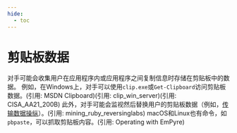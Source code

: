```yaml
---
hide:
  - toc
---
```


# 剪贴板数据

对手可能会收集用户在应用程序内或应用程序之间复制信息时存储在剪贴板中的数据。  例如，在Windows上，对手可以使用<code>clip.exe</code>或<code>Get-Clipboard</code>访问剪贴板数据。(引用: MSDN Clipboard)(引用: clip_win_server)(引用: CISA_AA21_200B) 此外，对手可能会监视然后替换用户的剪贴板数据（例如，[传输数据操纵](https://attack.mitre.org/techniques/T1565/002)）。(引用: mining_ruby_reversinglabs)  macOS和Linux也有命令，如<code>pbpaste</code>，可以抓取剪贴板内容。(引用: Operating with EmPyre)

